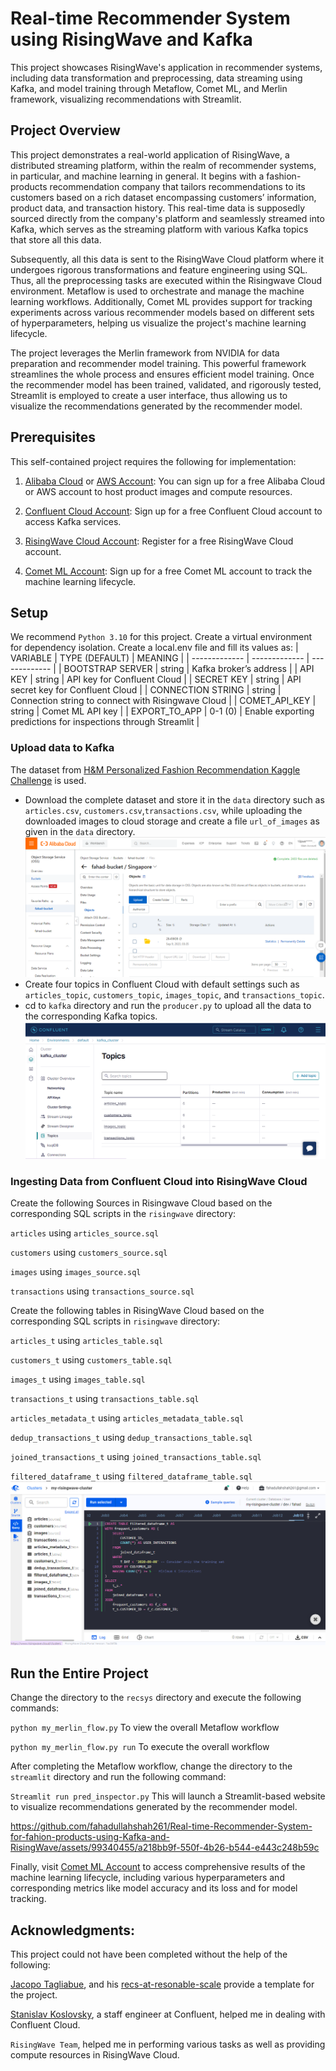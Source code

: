 

# Real-time Recommender System using RisingWave and Kafka
This project showcases RisingWave's application in recommender systems, including data transformation and preprocessing, data streaming using Kafka, and model training through Metaflow, Comet ML, and Merlin framework, visualizing recommendations with Streamlit.
## Project Overview
This project demonstrates a real-world application of RisingWave, a distributed streaming platform, within the realm of recommender systems, in particular, and machine learning in general. It begins with a fashion-products recommendation company that tailors recommendations to its customers based on a rich dataset encompassing customers’ information, product data, and transaction history. This real-time data is supposedly sourced directly from the company's platform and seamlessly streamed into Kafka, which serves as the streaming platform with various Kafka topics that store all this data. 

Subsequently, all this data is sent to the RisingWave Cloud platform where it undergoes rigorous transformations and feature engineering using SQL. Thus, all the preprocessing tasks are executed within the Risingwave Cloud environment. 
Metaflow is used to orchestrate and manage the machine learning workflows. Additionally, Comet ML provides support for tracking experiments across various recommender models based on different sets of hyperparameters, helping us visualize the project's machine learning lifecycle.

The project leverages the Merlin framework from NVIDIA for data preparation and recommender model training. This powerful framework streamlines the whole process and ensures efficient model training. Once the recommender model has been trained, validated, and rigorously tested, Streamlit is employed to create a user interface, thus allowing us to visualize the recommendations generated by the recommender model.
## Prerequisites 
This self-contained project requires the following for implementation:

1. [Alibaba Cloud](https://www.alibabacloud.com/free) or [AWS Account](https://aws.amazon.com/free/): You can sign up for a free Alibaba Cloud or AWS account to host product images and compute resources.

2. [Confluent Cloud Account](https://www.confluent.io/confluent-cloud/tryfree/): Sign up for a free Confluent Cloud account to access Kafka services.

3. [RisingWave Cloud Account](https://www.risingwave.com/cloud/): Register for a free RisingWave Cloud account.

4. [Comet ML Account](https://www.comet.com/site/pricing/): Sign up for a free Comet ML account to track the machine learning lifecycle.
## Setup
We recommend `Python 3.10` for this project.
Create a virtual environment for dependency isolation. 
Create a local.env file and fill its values as:
| VARIABLE | TYPE (DEFAULT) | MEANING |
| ------------- | ------------- | ------------- |
| BOOTSTRAP SERVER | string  | Kafka broker’s address  |
| API KEY | string |  API key for Confluent Cloud  |
| SECRET KEY | string  |  API secret key for Confluent Cloud   |
| CONNECTION STRING | string |  Connection string to connect with Risingwave Cloud   |
| COMET_API_KEY | string  | Comet ML API key  |
| EXPORT_TO_APP | 0-1 (0)  | Enable exporting predictions for inspections through Streamlit |
### Upload data to Kafka
The dataset from [H&M Personalized Fashion Recommendation Kaggle Challenge](https://www.kaggle.com/competitions/h-and-m-personalized-fashion-recommendations) is used.
*  Download the complete dataset and store it in the `data` directory such as `articles.csv`, `customers.csv`,`transactions.csv`, while uploading the downloaded images to cloud storage and create a file `url_of_images` as given in the `data` directory.
![Images Bucket](images/alibaba_oss.PNG) 
* Create four topics in Confluent Cloud with default settings such as `articles_topic`, `customers_topic`, `images_topic`, and `transactions_topic`.
* cd to `kafka` directory and run the `producer.py` to upload all the data to the corresponding Kafka topics.
![Kafka Topics](images/kafka.PNG)
### Ingesting Data from Confluent Cloud into RisingWave Cloud
Create the following  Sources in Risingwave Cloud based on the corresponding SQL scripts in the `risingwave` directory:

`articles` using `articles_source.sql`

`customers`  using `customers_source.sql`

`images` using `images_source.sql`

`transactions` using `transactions_source.sql`

Create the following tables in RisingWave Cloud based on the corresponding SQL scripts in `risingwave` directory:

`articles_t` using `articles_table.sql`

`customers_t`  using `customers_table.sql`

`images_t` using `images_table.sql`

`transactions_t` using `transactions_table.sql`

`articles_metadata_t` using `articles_metadata_table.sql`

`dedup_transactions_t` using `dedup_transactions_table.sql`

`joined_transactions_t` using `joined_transactions_table.sql`

`filtered_dataframe_t` using `filtered_dataframe_table.sql`
![RisingWave Cloud](images/risingwave.PNG)

## Run the Entire Project
Change the directory to the `recsys` directory and execute the following commands:

`python my_merlin_flow.py` To view the overall Metaflow workflow

`python my_merlin_flow.py run` To execute the overall workflow

After completing the Metaflow workflow, change the directory to the `streamlit` directory and run the following command:

`Streamlit run pred_inspector.py` This will launch a Streamlit-based website to visualize recommendations generated by the recommender model.

https://github.com/fahadullahshah261/Real-time-Recommender-System-for-fahion-products-using-Kafka-and-RisingWave/assets/99340455/a218bb9f-550f-4b26-b544-e443c248b59c

Finally, visit [Comet ML Account](https://www.comet.com/site/pricing/) to access comprehensive results of the machine learning lifecycle, including various hyperparameters and corresponding metrics like model accuracy and its loss and for model tracking.

## Acknowledgments:
This project could not have been completed without the help of the following:

[Jacopo Tagliabue](https://www.linkedin.com/in/jacopotagliabue), and his [recs-at-resonable-scale](https://github.com/jacopotagliabue/recs-at-resonable-scale) provide a template for the project.

[Stanislav Koslovsky](https://es.linkedin.com/in/stanislavkozlovski), a staff engineer at Confluent, helped me in dealing with Confluent Cloud.

`RisingWave Team`, helped me in performing various tasks as well as providing compute resources in RisingWave Cloud.
